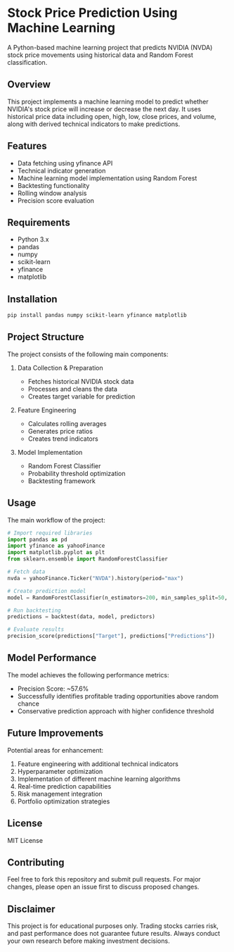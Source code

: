 # Stock Price Prediction Using Machine Learning

A Python-based machine learning project that predicts NVIDIA (NVDA) stock price movements using historical data and Random Forest classification.

## Overview

This project implements a machine learning model to predict whether NVIDIA's stock price will increase or decrease the next day. It uses historical price data including open, high, low, close prices, and volume, along with derived technical indicators to make predictions.

## Features

- Data fetching using yfinance API
- Technical indicator generation
- Machine learning model implementation using Random Forest
- Backtesting functionality
- Rolling window analysis
- Precision score evaluation

## Requirements

- Python 3.x
- pandas
- numpy
- scikit-learn
- yfinance
- matplotlib

## Installation

```bash
pip install pandas numpy scikit-learn yfinance matplotlib
```

## Project Structure

The project consists of the following main components:

1. Data Collection & Preparation
   - Fetches historical NVIDIA stock data
   - Processes and cleans the data
   - Creates target variable for prediction

2. Feature Engineering
   - Calculates rolling averages
   - Generates price ratios
   - Creates trend indicators

3. Model Implementation
   - Random Forest Classifier
   - Probability threshold optimization
   - Backtesting framework

## Usage

The main workflow of the project:

```python
# Import required libraries
import pandas as pd
import yfinance as yahooFinance
import matplotlib.pyplot as plt
from sklearn.ensemble import RandomForestClassifier

# Fetch data
nvda = yahooFinance.Ticker("NVDA").history(period="max")

# Create prediction model
model = RandomForestClassifier(n_estimators=200, min_samples_split=50, random_state=1)

# Run backtesting
predictions = backtest(data, model, predictors)

# Evaluate results
precision_score(predictions["Target"], predictions["Predictions"])
```

## Model Performance

The model achieves the following performance metrics:
- Precision Score: ~57.6%
- Successfully identifies profitable trading opportunities above random chance
- Conservative prediction approach with higher confidence threshold

## Future Improvements

Potential areas for enhancement:
1. Feature engineering with additional technical indicators
2. Hyperparameter optimization
3. Implementation of different machine learning algorithms
4. Real-time prediction capabilities
5. Risk management integration
6. Portfolio optimization strategies

## License

MIT License

## Contributing

Feel free to fork this repository and submit pull requests. For major changes, please open an issue first to discuss proposed changes.

## Disclaimer

This project is for educational purposes only. Trading stocks carries risk, and past performance does not guarantee future results. Always conduct your own research before making investment decisions.

